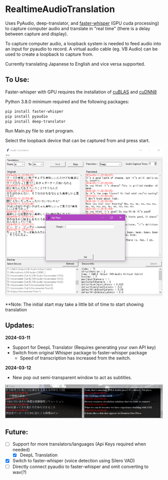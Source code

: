 # RealtimeAudioTranslation
 
Uses PyAudio, deep-translator, and [faster-whisper](https://github.com/SYSTRAN/faster-whisper) (GPU cuda processing) to capture computer audio and translate in "real time" (there is a delay between capture and display).

To capture computer audio, a loopback system is needed to feed audio into an input for pyaudio to record. A virtual audio cable (eg. VB Audio) can be used to create a loopback to capture from.

Currently translating Japanese to English and vice versa supported.

To Use:
----
Faster-whisper with GPU requires the installation of [cuBLAS](https://developer.nvidia.com/cublas) and [cuDNN8](https://developer.nvidia.com/cudnn)

Python 3.8.0 minimum required and the following packages:

```
pip install faster-whisper
pip install pyaudio
pip install deep-translator
```

Run Main.py file to start program. 

Select the loopback device that can be captured from and press start.

![alt text](image.png)

**Note: The initial start may take a little bit of time to start showing translation

Updates:
----
**2024-03-11**
- Support for DeepL Translator (Requires generating your own API key)
- Switch from original Whisper package to faster-whisper package
    - Speed of transcription has increased from the switch.

**2024-03-12**
- New pop out semi-transparent window to act as subtitles.

![alt text](image-1.png)

Future:
----
- [ ] Support for more translators/languages (Api Keys required when needed)
    - [x] DeepL Translation
- [x] Switch to faster-whisper (voice detection using Silero VAD)
- [ ] Directly connect pyaudio to faster-whisper and omit converting to wav(?)
